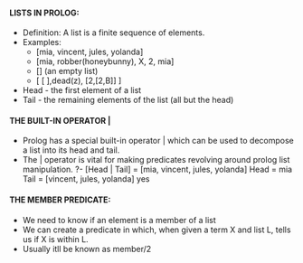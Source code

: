#### LISTS IN PROLOG:
- Definition: A list is a finite sequence of elements.
- Examples:
	- [mia, vincent, jules, yolanda]
	- [mia, robber(honeybunny), X, 2, mia]
	- [] (an empty list)
	- [ [ ],dead(z), [2,[2,B]] ]
- Head - the first element of a list
- Tail - the remaining elements of the list (all but the head)

#### THE BUILT-IN OPERATOR |
- Prolog has a special built-in operator | which can be used to decompose a list into its head and tail.
- The | operator is vital for making predicates revolving around prolog list manipulation.
	?- [Head | Tail] = [mia, vincent, jules, yolanda]
	Head = mia
	Tail = [vincent, jules, yolanda]
	yes

#### THE MEMBER PREDICATE:
- We need to know if an element is a member of a list 
- We can create a predicate in which, when given a term X and list L, tells us if X is within L.
- Usually itll be known as member/2 
			